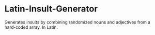# Latin-Insult-Generator
Generates insults by combining randomized nouns and adjectives from a hard-coded array. In Latin.
